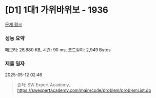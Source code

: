 # [D1] 1대1 가위바위보 - 1936 

[문제 링크](https://swexpertacademy.com/main/code/problem/problemDetail.do?contestProbId=AV5PjKXKALcDFAUq) 

### 성능 요약

메모리: 26,880 KB, 시간: 90 ms, 코드길이: 2,949 Bytes

### 제출 일자

2025-05-12 02:46



> 출처: SW Expert Academy, https://swexpertacademy.com/main/code/problem/problemList.do